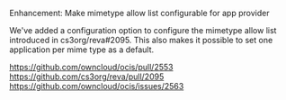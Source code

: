 Enhancement: Make mimetype allow list configurable for app provider

We've added a configuration option to configure the mimetype allow list introduced in cs3org/reva#2095. This also makes it possible to set one application per mime type as a default.

https://github.com/owncloud/ocis/pull/2553
https://github.com/cs3org/reva/pull/2095
https://github.com/owncloud/ocis/issues/2563
